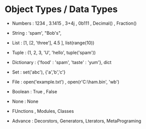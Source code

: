 # Object Types / Data Types

- Numbers : 1234 , 3.1415 , 3+4j , 0b111 , Decimal() , Fraction()

- String : 'spam', "Bob's", 

- List : [1, [2, 'three'], 4.5 ], list(range(10))

- Tuple : (1, 2, 3, 'U', 'hello', tuple('spam'))

- Dictionary : {'food' : 'spam', 'taste' : 'yum'}, dict

- Set : set('abc'), {'a','b','c'}

- File : open('example.txt') , open(r'C:\ham.bin', 'wb')

- Boolean : True , False

- None : None

- FUnctions , Modules, Classes

- Advance : Decorstors, Generators, Lterators, MetaPrograming